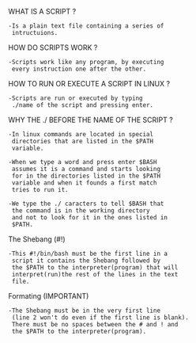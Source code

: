 WHAT IS A SCRIPT ?
	
	-Is a plain text file containing a series of
	 intructuions.

HOW DO SCRIPTS WORK ?

	-Scripts work like any program, by executing
	 every instruction one after the other.

HOW TO RUN OR EXECUTE A SCRIPT IN LINUX ?

	-Scripts are run or executed by typing
	 ./name of the script and pressing enter.

WHY THE ./ BEFORE THE NAME OF THE SCRIPT ?

	-In linux commands are located in special
	 directories that are listed in the $PATH 
	 variable.

	-When we type a word and press enter $BASH
	 assumes it is a command and starts looking
	 for in the directories listed in the $PATH
	 variable and when it founds a first match
	 tries to run it.

	-We type the ./ caracters to tell $BASH that
	 the command is in the working directory
	 and not to look for it in the ones listed in
	 $PATH.

The Shebang (#!)
	
	-This #!/bin/bash must be the first line in a 
	 script it contains the Shebang followed by 
	 the $PATH to the interpreter(program) that will 
	 interpret(run)the rest of the lines in the text 
	 file.

Formating (IMPORTANT)

	-The Shebang must be in the very first line
	 (line 2 won't do even if the first line is blank).
	 There must be no spaces between the # and ! and
	 the $PATH to the interpreter(program).
